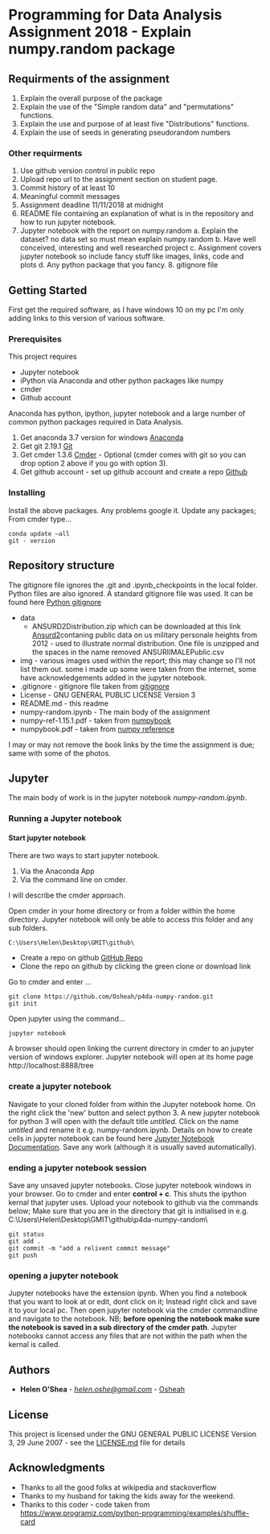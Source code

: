 # Programming for Data Analysis Assignment 2018 - Explain numpy.random package

## Requirments of the assignment

   1. Explain the overall purpose of the package 
   2. Explain the use of the "Simple random data" and "permutations" functions. 
   3. Explain the use and purpose of at least five "Distributions" functions. 
   4. Explain the use of seeds in generating pseudorandom numbers

### Other requirments 

   1. Use github version control in public repo
   2. Upload repo url to the assignment section on student page. 
   3. Commit history of at least 10
   4. Meaningful commit messages
   5. Assignment deadline 11/11/2018 at midnight
   6. README file containing an explanation of what is in the repository and how to run jupyter notebook. 
   7. Jupyter notebook with the report on numpy.random
        a. Explain the dataset? no data set so must mean explain numpy.random
        b. Have well conceived, interesting and well researched project
        c. Assignment covers jupyter notebook so include fancy stuff like images, links, code and plots
        d. Any python package that you fancy. 
    8. gitignore file



## Getting Started

First get the required software, as I have windows 10 on my pc I'm only adding links to this version of various software. 

### Prerequisites

This project requires

   * Jupyter notebook
   * iPython via Anaconda and other python packages like  numpy
   * cmder 
   * Github account
    
Anaconda has python, ipython, jupyter notebook and a large number of common python packages required in Data Analysis. 

   1. Get anaconda 3.7 version for windows [Anaconda](https://www.anaconda.com/download/)
   2. Get git 2.19.1 [Git](https://git-scm.com/download/win)
   3. Get cmder 1.3.6 [Cmder](https://github.com/cmderdev/cmder/releases/download/v1.3.6/cmder.zip) - Optional (cmder comes with git so you can drop option 2 above if you go with option 3).  
   4. Get github account - set up github account and create a repo [Github](https://github.com/)


### Installing

Install the above packages. Any problems google it. Update any packages; From cmder type... 

```
conda update –all 
git - version

```

## Repository structure

The gitignore file ignores the .git and .ipynb_checkpoints in the local folder. Python files are also ignored. A standard gitignore file was used. It can be found here [Python gitignore](https://github.com/github/gitignore/blob/master/Python.gitignore) 

* data 
    * ANSURD2Distribution.zip which can be downloaded  at this link [Ansurd2](http://mreed.umtri.umich.edu/mreed/downloads.html)contaning public data on us military personale heights from 2012 - used to illustrate normal distribution. 
    One file is unzipped and the spaces in the name removed ANSURIIMALEPublic.csv
* img - various images used within the report; this may change so I'll not list them out. some i made up some were taken from the internet, some have acknowledgements added in the jupyter notebook.
* .gitignore - gitignore file taken from [gitignore](https://github.com/github/gitignore/blob/master/Python.gitignore)
* License - GNU GENERAL PUBLIC LICENSE Version 3
* README.md - this readme
* numpy-random.ipynb - The main body of the assignment
* numpy-ref-1.15.1.pdf - taken from [numpybook](https://docs.scipy.org/doc/_static/numpybook.pdf)
* numpybook.pdf - taken from [numpy reference](https://docs.scipy.org/doc/numpy/numpy-ref-1.15.1.pdf)


I may or may not remove the book links by the time the assignment is due; same with some of the photos. 

## Jupyter 

The main body of work is in the jupyter notebook *numpy-random.ipynb*. 


### Running a Jupyter notebook


#### Start jupyter notebook

There are two ways to start jupyter notebook. 

   1. Via the Anaconda App 
   2. Via the command line on cmder. 

I will describe the cmder approach.


Open cmder in your home directory or from a folder within the home directory. Jupyter notebook will only be able to access this folder and any sub folders. 
```
C:\Users\Helen\Desktop\GMIT\github\
```

   * Create a repo on github [GitHub Repo](https://github.com/Osheah/p4da-numpy-random)
   * Clone the repo on github by clicking the green clone or download link
    
Go to cmder and enter ...

```
git clone https://github.com/Osheah/p4da-numpy-random.git
git init
```
Open jupyter using the command...

```
jupyter notebook

```
A browser should open linking the current directory in cmder to an jupyter version of windows explorer. Jupyter notebook will open at its home page http://localhost:8888/tree


### create a jupyter notebook

Navigate to your cloned folder from within the Jupyter notebook home. On the right click the 'new' button and select python 3. A new jupyter notebook for python 3 will open with the default title *untitled*. Click on the name *untitled* and rename it e.g. numpy-random.ipynb. Details on how to create cells in jupyter notebook can be found here [Jupyter Notebook Documentation](https://jupyter-notebook.readthedocs.io/en/stable/notebook.html#basic-workflow). Save any work (although it is usually saved automatically). 

### ending a jupyter notebook session

Save any unsaved jupyter notebooks. Close jupyter notebook windows in your browser. Go to cmder and enter **control + c**. This shuts the ipython kernal that jupyter uses. Upload your notebook to github via the commands below; Make sure that you are in the directory that git is initialised in e.g. C:\Users\Helen\Desktop\GMIT\github\p4da-numpy-random\

```
git status
git add .
git commit -m "add a relivent commit message"
git push
```

### opening a jupyter notebook

Jupyter notebooks have the extension ipynb. When you find a notebook that you want to look at or edit, dont click on it; Instead right click and save it to your local pc. Then open jupyter notebook via the cmder commandline and navigate to the notebook. NB; **before opening the notebook make sure the notebook is saved in a sub directory of the cmder path**. Jupyter notebooks cannot access any files that are not within the path when the kernal is called. 


## Authors

* **Helen O'Shea** - *helen.oshe@gmail.com* - [Osheah](https://github.com/Osheah/)


## License

This project is licensed under the  GNU GENERAL PUBLIC LICENSE Version 3, 29 June 2007 - see the [LICENSE.md](LICENSE.md) file for details

## Acknowledgments

* Thanks to all the good folks at wikipedia and stackoverflow
* Thanks to my husband for taking the kids away for the weekend. 
* Thanks to this coder  - code taken from https://www.programiz.com/python-programming/examples/shuffle-card
